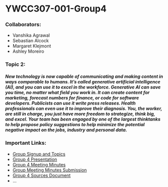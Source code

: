 # **YWCC307-001-Group4**

### Collaborators:
 - Vanshika Agrawal
 - Sebastian Alcock
 - Margaret Klejmont
 - Ashley Moreiro


### Topic 2:
##### *New technology is now capable of communicating and making content in ways comparable to humans. It’s called generative artificial intelligence (AI), and you can use it to excel in the workforce. Generative AI can save you time, no matter what field you work in. It can create content for marketing, forecast numbers for finance, or code for software developers. Publicists can use it write press releases. Health professionals can even use it to improve their diagnosis. You, the worker, are still in charge, you just have more freedom to strategize, think big, and excel. Your team has been engaged by one of the largest thinktanks to help propose policy suggestions to help minimize the potential negative impact on the jobs, industry and personal data.*


### Important Links:
- [Group Signup and Topics](https://docs.google.com/document/d/1XdocCgglrtrGvLvh1wmVDbAsgLItRvXdI-R2sz6mx6Y/edit)
- [Group 4 Presentation](https://docs.google.com/presentation/d/18xeR_HHAWyjoGonZJlV5xAJOG70J6-A-OWfojW0OOmg/edit?usp=sharing)
- [Group 4 Meeting Minutes](https://docs.google.com/document/d/1DaA68Fxg8O60jvIrwAThWuSu6YvkYAGohQ2-s9KFJgI/edit?usp=sharing)
- [Group Meeting Minutes Submission](https://njit.instructure.com/courses/30019/assignments/345439?module_item_id=1126837)
- [Group 4 Sources Document](https://docs.google.com/document/d/1aSbNdjF51CvRYiJjWParfndaVwWx-qMnvzhD8pJLq8E/edit?usp=sharing)
- ...
